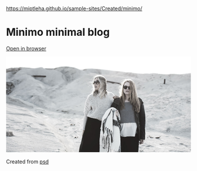 https://miptleha.github.io/sample-sites/Created/minimo/

# Minimo minimal blog

[Open in browser](https://miptleha.github.io/sample-sites/Created/minimo/)

![Minimo](img/Minimo.jpg)

Created from [psd](https://freebiesbug.com/psd-freebies/minimo-minimal-blog-template/)
